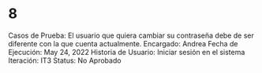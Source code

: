 # 8

Casos de Prueba: El usuario que quiera cambiar su contraseña debe de ser diferente con la que cuenta actualmente.
Encargado: Andrea
Fecha de Ejecución: May 24, 2022
Historia de Usuario: Iniciar sesión en el sistema
Iteración: IT3
Status: No Aprobado